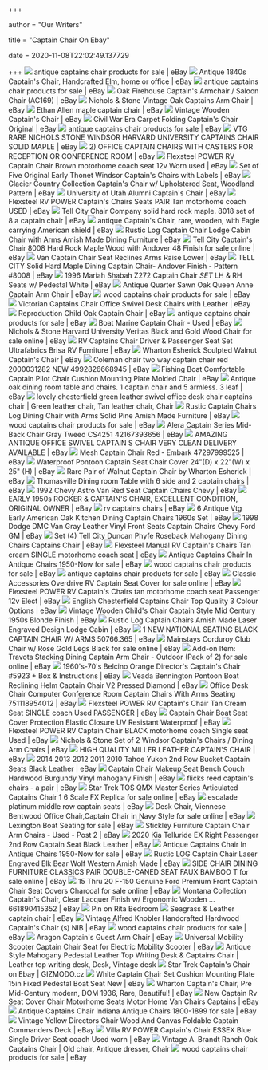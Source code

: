 +++
        
author = "Our Writers"
        
title = "Captain Chair On Ebay"
        
date = 2020-11-08T22:02:49.137729
        
+++
[ ![](https://i.ebayimg.com/thumbs/images/g/1iAAAOSwNsVfSGZB/s-l225.jpg)](https://i.ebayimg.com/thumbs/images/g/1iAAAOSwNsVfSGZB/s-l225.jpg) antique captains chair products for sale | eBay
[ ![](https://i.ebayimg.com/images/g/R~wAAOSw7j5a87J6/s-l300.jpg)](https://i.ebayimg.com/images/g/R~wAAOSw7j5a87J6/s-l300.jpg) Antique 1840s Captain's Chair, Handcrafted Elm, home or office | eBay
[ ![](https://i.ebayimg.com/thumbs/images/g/0D0AAOSwMXxfafKF/s-l300.jpg)](https://i.ebayimg.com/thumbs/images/g/0D0AAOSwMXxfafKF/s-l300.jpg) antique captains chair products for sale | eBay
[ ![](https://i.ebayimg.com/images/g/0REAAOSwJLpdcFgh/s-l300.jpg)](https://i.ebayimg.com/images/g/0REAAOSwJLpdcFgh/s-l300.jpg) Oak Firehouse Captain's Armchair / Saloon Chair (AC169) | eBay
[ ![](https://i.ebayimg.com/images/g/HEcAAOSwrCZbJxFo/s-l300.jpg)](https://i.ebayimg.com/images/g/HEcAAOSwrCZbJxFo/s-l300.jpg) Nichols & Stone Vintage Oak Captains Arm Chair | eBay
[ ![](https://i.ebayimg.com/images/g/rUwAAOSw2EReRlk5/s-l300.jpg)](https://i.ebayimg.com/images/g/rUwAAOSw2EReRlk5/s-l300.jpg) Ethan Allen maple captain chair | eBay
[ ![](https://i.ebayimg.com/images/g/rw8AAOSwoWRfGFCT/s-l300.jpg)](https://i.ebayimg.com/images/g/rw8AAOSwoWRfGFCT/s-l300.jpg) Vintage Wooden Captain's Chair | eBay
[ ![](https://i.ebayimg.com/images/g/AmgAAOSwC4leue2Z/s-l300.jpg)](https://i.ebayimg.com/images/g/AmgAAOSwC4leue2Z/s-l300.jpg) Civil War Era Carpet Folding Captain's Chair Original | eBay
[ ![](https://i.ebayimg.com/thumbs/images/g/HRUAAOSweMJfU8Bo/s-l300.jpg)](https://i.ebayimg.com/thumbs/images/g/HRUAAOSweMJfU8Bo/s-l300.jpg) antique captains chair products for sale | eBay
[ ![](https://i.ebayimg.com/images/g/42kAAOSw1V5dHVx3/s-l300.jpg)](https://i.ebayimg.com/images/g/42kAAOSw1V5dHVx3/s-l300.jpg) VTG RARE NICHOLS STONE WINDSOR HARVARD UNIVERSITY CAPTAINS CHAIR SOLID  MAPLE | eBay
[ ![](https://i.ebayimg.com/images/g/ueYAAOSw~e5ZUCB-/s-l300.jpg)](https://i.ebayimg.com/images/g/ueYAAOSw~e5ZUCB-/s-l300.jpg) 2) OFFICE CAPTAIN CHAIRS WITH CASTERS FOR RECEPTION OR CONFERENCE ROOM |  eBay
[ ![](https://i.ebayimg.com/images/g/TlMAAOSwRaFcxz5H/s-l300.jpg)](https://i.ebayimg.com/images/g/TlMAAOSwRaFcxz5H/s-l300.jpg) Flexsteel POWER RV Captain Chair Brown motorhome coach seat 12v Worn used |  eBay
[ ![](https://i.ebayimg.com/images/g/74cAAOSwxbpZnZdi/s-l300.jpg)](https://i.ebayimg.com/images/g/74cAAOSwxbpZnZdi/s-l300.jpg) Set of Five Original Early Thonet Windsor Captain's Chairs with Labels |  eBay
[ ![](https://i.ebayimg.com/images/g/1Z0AAOSw9Q9fCDFI/s-l300.jpg)](https://i.ebayimg.com/images/g/1Z0AAOSw9Q9fCDFI/s-l300.jpg) Glacier Country Collection Captain's Chair w/ Upholstered Seat, Woodland  Pattern | eBay
[ ![](https://i.ebayimg.com/images/g/x3gAAOSwuOJeLRAV/s-l300.jpg)](https://i.ebayimg.com/images/g/x3gAAOSwuOJeLRAV/s-l300.jpg) University of Utah Alumni Captain's Chair | eBay
[ ![](https://i.ebayimg.com/images/g/MMYAAOSwBG1cxzW4/s-l400.jpg)](https://i.ebayimg.com/images/g/MMYAAOSwBG1cxzW4/s-l400.jpg) Flexsteel RV POWER Captain's Chairs Seats PAIR Tan motorhome coach USED |  eBay
[ ![](https://i.ebayimg.com/images/g/NuwAAOSwYGJeYKx-/s-l300.jpg)](https://i.ebayimg.com/images/g/NuwAAOSwYGJeYKx-/s-l300.jpg) Tell City Chair Company solid hard rock maple. 8018 set of 8 a captain chair  | eBay
[ ![](https://i.ebayimg.com/images/g/CHMAAOSwTuJYtxoZ/s-l300.jpg)](https://i.ebayimg.com/images/g/CHMAAOSwTuJYtxoZ/s-l300.jpg) antique Captain's Chair, rare, wooden, with Eagle carrying American shield  | eBay
[ ![](https://i.ebayimg.com/images/g/EHAAAOSw-otc-kvR/s-l300.jpg)](https://i.ebayimg.com/images/g/EHAAAOSw-otc-kvR/s-l300.jpg) Rustic Log Captain Chair Lodge Cabin Chair with Arms Amish Made Dining  Furniture | eBay
[ ![](https://i.ebayimg.com/images/g/yvoAAOSwlFxfI4Br/s-l640.jpg)](https://i.ebayimg.com/images/g/yvoAAOSwlFxfI4Br/s-l640.jpg) Tell City Captain's Chair 8008 Hard Rock Maple Wood with Andover 48 Finish  for sale online | eBay
[ ![](https://i.ebayimg.com/images/g/PekAAOSwmU9eTwev/s-l300.jpg)](https://i.ebayimg.com/images/g/PekAAOSwmU9eTwev/s-l300.jpg) Van Captain Chair Seat Reclines Arms Raise Lower | eBay
[ ![](https://i.ebayimg.com/images/g/Xv8AAOSwsu9fI4Xc/s-l300.jpg)](https://i.ebayimg.com/images/g/Xv8AAOSwsu9fI4Xc/s-l300.jpg) TELL CITY Solid Hard Maple Dining Captain Chair- Andover Finish - Pattern  #8008 | eBay
[ ![](https://i.ebayimg.com/images/g/lnMAAOSwmWxdr0Xb/s-l640.jpg)](https://i.ebayimg.com/images/g/lnMAAOSwmWxdr0Xb/s-l640.jpg) 1996 Mariah Shabah Z272 Captain Chair *SET* LH & RH Seats w/ Pedestal White  | eBay
[ ![](https://i.ebayimg.com/images/g/lrYAAOSwp49e4zXv/s-l300.jpg)](https://i.ebayimg.com/images/g/lrYAAOSwp49e4zXv/s-l300.jpg) Antique Quarter Sawn Oak Queen Anne Captain Arm Chair | eBay
[ ![](https://i.ebayimg.com/thumbs/images/g/KjEAAOSwE0NfmAlR/s-l300.jpg)](https://i.ebayimg.com/thumbs/images/g/KjEAAOSwE0NfmAlR/s-l300.jpg) wood captains chair products for sale | eBay
[ ![](https://i.ebayimg.com/images/g/BCUAAOSw89ldw~Z7/s-l300.jpg)](https://i.ebayimg.com/images/g/BCUAAOSw89ldw~Z7/s-l300.jpg) Victorian Captains Chair Office Swivel Desk Chairs with Leather | eBay
[ ![](https://i.ebayimg.com/images/g/RskAAOSwA3dd0X-y/s-l300.jpg)](https://i.ebayimg.com/images/g/RskAAOSwA3dd0X-y/s-l300.jpg) Reproduction Child Oak Captain Chair | eBay
[ ![](https://i.ebayimg.com/thumbs/images/g/W20AAOSwiFhczD-C/s-l300.jpg)](https://i.ebayimg.com/thumbs/images/g/W20AAOSwiFhczD-C/s-l300.jpg) antique captains chair products for sale | eBay
[ ![](https://i.ebayimg.com/images/g/T6QAAOSwru5dgjgh/s-l300.jpg)](https://i.ebayimg.com/images/g/T6QAAOSwru5dgjgh/s-l300.jpg) Boat Marine Captain Chair - Used | eBay
[ ![](https://i.ebayimg.com/images/g/H8kAAOSwWcJfIy2X/s-l640.jpg)](https://i.ebayimg.com/images/g/H8kAAOSwWcJfIy2X/s-l640.jpg) Nichols & Stone Harvard University Veritas Black and Gold Wood Chair for  sale online | eBay
[ ![](https://i.ebayimg.com/images/g/y18AAOSw~jJcYYzY/s-l300.jpg)](https://i.ebayimg.com/images/g/y18AAOSw~jJcYYzY/s-l300.jpg) RV Captains Chair Driver & Passenger Seat Set Ultrafabrics Brisa RV  Furniture | eBay
[ ![](https://i.ebayimg.com/images/g/6QsAAOSwTM5ew50q/s-l300.jpg)](https://i.ebayimg.com/images/g/6QsAAOSwTM5ew50q/s-l300.jpg) Wharton Esherick Sculpted Walnut Captain's Chair | eBay
[ ![](https://i.ebayimg.com/images/g/BGkAAOSwORRbg6eJ/s-l300.jpg)](https://i.ebayimg.com/images/g/BGkAAOSwORRbg6eJ/s-l300.jpg) Coleman chair two way captain chair red 2000031282 NEW 4992826668945 | eBay
[ ![](https://i.ebayimg.com/images/g/It0AAOSw2tFc8I-R/s-l300.jpg)](https://i.ebayimg.com/images/g/It0AAOSw2tFc8I-R/s-l300.jpg) Fishing Boat Comfortable Captain Pilot Chair Cushion Mounting Plate Molded  Chair | eBay
[ ![](https://i.ebayimg.com/images/g/zA8AAOSwpINZZBE0/s-l300.jpg)](https://i.ebayimg.com/images/g/zA8AAOSwpINZZBE0/s-l300.jpg) Antique oak dining room table and chairs. 1 captain chair and 5 armless. 3  leaf | eBay
[ ![](https://i.pinimg.com/originals/14/96/0f/14960fb884b27b4fd3e184070963a201.jpg)](https://i.pinimg.com/originals/14/96/0f/14960fb884b27b4fd3e184070963a201.jpg) lovely chesterfield green leather swivel office desk chair captains chair |  Green leather chair, Tan leather chair, Chair
[ ![](https://i.ebayimg.com/images/g/lKMAAOSwlxdc-k1L/s-l300.jpg)](https://i.ebayimg.com/images/g/lKMAAOSwlxdc-k1L/s-l300.jpg) Rustic Captain Chairs Log Dining Chair with Arms Solid Pine Amish Made  Furniture | eBay
[ ![](https://i.ebayimg.com/thumbs/images/g/br4AAOSwRwhZsmSC/s-l225.jpg)](https://i.ebayimg.com/thumbs/images/g/br4AAOSwRwhZsmSC/s-l225.jpg) wood captains chair products for sale | eBay
[ ![](https://i.ebayimg.com/images/g/4SsAAOSw-4Raafqr/s-l300.jpg)](https://i.ebayimg.com/images/g/4SsAAOSw-4Raafqr/s-l300.jpg) Alera Captain Series Mid-Back Chair Gray Tweed CS4251 42167393656 | eBay
[ ![](https://i.ebayimg.com/images/g/5BoAAOSwPVpcuJjW/s-l300.jpg)](https://i.ebayimg.com/images/g/5BoAAOSwPVpcuJjW/s-l300.jpg) AMAZING ANTIQUE OFFICE SWIVEL CAPTAIN S CHAIR VERY CLEAN DELIVERY AVAILABLE  | eBay
[ ![](https://i.ebayimg.com/images/g/-XEAAOSwbFFe2VAJ/s-l300.png)](https://i.ebayimg.com/images/g/-XEAAOSwbFFe2VAJ/s-l300.png) Mesh Captain Chair Red - Embark 47297999525 | eBay
[ ![](https://i.ebayimg.com/images/g/sEIAAOSw0e9UyFNq/s-l300.jpg)](https://i.ebayimg.com/images/g/sEIAAOSw0e9UyFNq/s-l300.jpg) Waterproof Pontoon Captain Seat Chair Cover 24"(D) x 22"(W) x 25" (H) | eBay
[ ![](https://i.ebayimg.com/images/g/8I0AAOSwQcJaALsL/s-l300.jpg)](https://i.ebayimg.com/images/g/8I0AAOSwQcJaALsL/s-l300.jpg) Rare Pair of Walnut Captain Chair by Wharton Esherick | eBay
[ ![](https://i.ebayimg.com/images/g/7q0AAOSwQcJaNx1v/s-l300.jpg)](https://i.ebayimg.com/images/g/7q0AAOSwQcJaNx1v/s-l300.jpg) Thomasville Dining room Table with 6 side and 2 captain chairs | eBay
[ ![](https://i.ebayimg.com/images/g/AQEAAOSwZ~xdf3mH/s-l400.jpg)](https://i.ebayimg.com/images/g/AQEAAOSwZ~xdf3mH/s-l400.jpg) 1992 Chevy Astro Van Red Seat Captain Chairs Chevy | eBay
[ ![](https://i.ebayimg.com/images/g/34YAAOSwj-5eMLv7/s-l300.jpg)](https://i.ebayimg.com/images/g/34YAAOSwj-5eMLv7/s-l300.jpg) EARLY 1950s ROCKER & CAPTAIN'S CHAIR, EXCELLENT CONDITION, ORIGINAL OWNER |  eBay
[ ![](https://i.ebayimg.com/images/g/We0AAOSwutVfoa1P/s-l300.jpg)](https://i.ebayimg.com/images/g/We0AAOSwutVfoa1P/s-l300.jpg) rv captains chairs | eBay
[ ![](https://i.ebayimg.com/images/g/WNEAAOSw0I9fd6bI/s-l400.jpg)](https://i.ebayimg.com/images/g/WNEAAOSw0I9fd6bI/s-l400.jpg) 6 Antique Vtg Early American Oak Kitchen Dining Captain Chairs 1960s Set |  eBay
[ ![](https://i.ebayimg.com/images/g/ZyEAAOSwsTdascDg/s-l300.jpg)](https://i.ebayimg.com/images/g/ZyEAAOSwsTdascDg/s-l300.jpg) 1998 Dodge DMC Van Gray Leather Vinyl Front Seats Captain Chairs Chevy Ford  GM | eBay
[ ![](https://i.ebayimg.com/images/g/7o8AAOSwms1eVvZX/s-l300.jpg)](https://i.ebayimg.com/images/g/7o8AAOSwms1eVvZX/s-l300.jpg) Set (4) Tell City Duncan Phyfe Roseback Mahogany Dining Chairs Captains  Chair | eBay
[ ![](https://i.ebayimg.com/images/g/OE0AAOSwdHteb-k-/s-l300.jpg)](https://i.ebayimg.com/images/g/OE0AAOSwdHteb-k-/s-l300.jpg) Flexsteel Manual RV Captain's Chairs Tan cream SINGLE motorhome coach seat  | eBay
[ ![](https://i.ebayimg.com/thumbs/images/g/NxwAAOSw5K1fkDVj/s-l225.jpg)](https://i.ebayimg.com/thumbs/images/g/NxwAAOSw5K1fkDVj/s-l225.jpg) Antique Captains Chair In Antique Chairs 1950-Now for sale | eBay
[ ![](https://i.ebayimg.com/thumbs/images/g/RrgAAOSwhXBfhUzh/s-l225.jpg)](https://i.ebayimg.com/thumbs/images/g/RrgAAOSwhXBfhUzh/s-l225.jpg) wood captains chair products for sale | eBay
[ ![](https://i.ebayimg.com/thumbs/images/g/zQAAAOSwCDZbCXqx/s-l300.jpg)](https://i.ebayimg.com/thumbs/images/g/zQAAAOSwCDZbCXqx/s-l300.jpg) antique captains chair products for sale | eBay
[ ![](https://i.ebayimg.com/images/g/he8AAOSwP6VcQhpW/s-l640.jpg)](https://i.ebayimg.com/images/g/he8AAOSwP6VcQhpW/s-l640.jpg) Classic Accessories Overdrive RV Captain Seat Cover for sale online | eBay
[ ![](https://i.ebayimg.com/images/g/6k8AAOSw4aRdL1qg/s-l300.jpg)](https://i.ebayimg.com/images/g/6k8AAOSw4aRdL1qg/s-l300.jpg) Flexsteel POWER RV Captain's Chairs tan motorhome coach seat Passenger 12v  Elect | eBay
[ ![](https://i.ebayimg.com/images/g/1WQAAOxyzHxRSg4J/s-l300.jpg)](https://i.ebayimg.com/images/g/1WQAAOxyzHxRSg4J/s-l300.jpg) English Chesterfield Captains Chair Top Quality 3 Colour Options | eBay
[ ![](https://i.ebayimg.com/images/g/Bq0AAOSwvbRd1G7w/s-l300.jpg)](https://i.ebayimg.com/images/g/Bq0AAOSwvbRd1G7w/s-l300.jpg) Vintage Wooden Child's Chair Captain Style Mid Century 1950s Blonde Finish  | eBay
[ ![](https://i.ebayimg.com/images/g/e-4AAOSwOoFes~~7/s-l300.jpg)](https://i.ebayimg.com/images/g/e-4AAOSwOoFes~~7/s-l300.jpg) Rustic Log Captain Chairs Amish Made Laser Engraved Design Lodge Cabin |  eBay
[ ![](https://i.ebayimg.com/images/g/EJUAAOSw46Fb5FIY/s-l300.jpg)](https://i.ebayimg.com/images/g/EJUAAOSw46Fb5FIY/s-l300.jpg) 1 NEW NATIONAL SEATING BLACK CAPTAIN CHAIR W/ ARMS 50766.365 | eBay
[ ![](https://i.ebayimg.com/images/g/mEUAAOSwzC1fPVex/s-l640.jpg)](https://i.ebayimg.com/images/g/mEUAAOSwzC1fPVex/s-l640.jpg) Mainstays Corduroy Club Chair w/ Rose Gold Legs Black for sale online | eBay
[ ![](https://i.ebayimg.com/images/g/5zwAAOSwDtde2bfc/s-l640.jpg)](https://i.ebayimg.com/images/g/5zwAAOSwDtde2bfc/s-l640.jpg) Add-on Item: Travota Stacking Dining Captain Arm Chair - Outdoor (Pack of  2) for sale online | eBay
[ ![](https://i.ebayimg.com/images/g/PdMAAOSwiBRdeD7m/s-l300.jpg)](https://i.ebayimg.com/images/g/PdMAAOSwiBRdeD7m/s-l300.jpg) 1960's-70's Belcino Orange Director's Captain's Chair #5923 + Box &  Instructions | eBay
[ ![](https://i.ebayimg.com/images/g/NfIAAOSws9Ze1p-x/s-l300.jpg)](https://i.ebayimg.com/images/g/NfIAAOSws9Ze1p-x/s-l300.jpg) Veada Bennington Pontoon Boat Reclining Helm Captain Chair V2 Pressed  Diamond | eBay
[ ![](https://i.ebayimg.com/images/g/Ms4AAOSwv4VZ4dCX/s-l300.png)](https://i.ebayimg.com/images/g/Ms4AAOSwv4VZ4dCX/s-l300.png) Office Desk Chair Computer Conference Room Captain Chairs With Arms Seating  751118954012 | eBay
[ ![](https://i.ebayimg.com/images/g/l3UAAOSwbkxfKtEQ/s-l300.jpg)](https://i.ebayimg.com/images/g/l3UAAOSwbkxfKtEQ/s-l300.jpg) Flexsteel POWER RV Captain's Chair Tan Cream Seat SINGLE coach Used  PASSENGER | eBay
[ ![](https://i.ebayimg.com/images/g/qF0AAOSwXedezMSs/s-l300.jpg)](https://i.ebayimg.com/images/g/qF0AAOSwXedezMSs/s-l300.jpg) Captain Chair Boat Seat Cover Protection Elastic Closure UV Resistant  Waterproof | eBay
[ ![](https://i.ebayimg.com/images/g/P1IAAOSwPCtdQhDv/s-l300.jpg)](https://i.ebayimg.com/images/g/P1IAAOSwPCtdQhDv/s-l300.jpg) Flexsteel POWER RV Captain Chair BLACK motorhome coach Single seat Used |  eBay
[ ![](https://i.ebayimg.com/images/g/7IkAAOSwK9heVMVa/s-l300.jpg)](https://i.ebayimg.com/images/g/7IkAAOSwK9heVMVa/s-l300.jpg) Nichols & Stone Set of 2 Windsor Captain's Chairs / Dining Arm Chairs | eBay
[ ![](https://i.ebayimg.com/images/g/h90AAOSwHTlbsjN7/s-l300.jpg)](https://i.ebayimg.com/images/g/h90AAOSwHTlbsjN7/s-l300.jpg) HIGH QUALITY MILLER LEATHER CAPTAIN'S CHAIR | eBay
[ ![](https://i.ebayimg.com/images/g/EXgAAOSwyTZUWAgq/s-l300.jpg)](https://i.ebayimg.com/images/g/EXgAAOSwyTZUWAgq/s-l300.jpg) 2014 2013 2012 2011 2010 Tahoe Yukon 2nd Row Bucket Captain Seats Black  Leather | eBay
[ ![](https://i.ebayimg.com/images/g/oFMAAOSwdQFeR74P/s-l300.jpg)](https://i.ebayimg.com/images/g/oFMAAOSwdQFeR74P/s-l300.jpg) Captain Chair Makeup Seat Bench Couch Hardwood Burgundy Vinyl mahogany  Finish | eBay
[ ![](https://i.ebayimg.com/images/g/WPwAAOSwWR5cjGuG/s-l300.jpg)](https://i.ebayimg.com/images/g/WPwAAOSwWR5cjGuG/s-l300.jpg) flicks reed captain's chairs - a pair | eBay
[ ![](https://i.ebayimg.com/images/g/MzAAAOSwjOVe0XyK/s-l640.jpg)](https://i.ebayimg.com/images/g/MzAAAOSwjOVe0XyK/s-l640.jpg) Star Trek TOS QMX Master Series Articulated Captains Chair 1 6 Scale FX  Replica for sale online | eBay
[ ![](https://i.ebayimg.com/images/g/LbMAAOSwJx1eg6py/s-l300.jpg)](https://i.ebayimg.com/images/g/LbMAAOSwJx1eg6py/s-l300.jpg) escalade platinum middle row captain seats | eBay
[ ![](https://i.ebayimg.com/images/g/RQ4AAOSwoilfiUGv/s-l640.jpg)](https://i.ebayimg.com/images/g/RQ4AAOSwoilfiUGv/s-l640.jpg) Desk Chair, Viennese Bentwood Office Chair,Captain Chair in Navy Style for  sale online | eBay
[ ![](https://i.ebayimg.com/thumbs/images/g/SAIAAOSwV1lfPbBv/s-l300.jpg)](https://i.ebayimg.com/thumbs/images/g/SAIAAOSwV1lfPbBv/s-l300.jpg) Lexington Boat Seating for sale | eBay
[ ![](https://i.ebayimg.com/images/g/h2IAAOSw11Bb~IOY/s-l300.jpg)](https://i.ebayimg.com/images/g/h2IAAOSw11Bb~IOY/s-l300.jpg) Stickley Furniture Captain Chair Arm Chairs - Used - Post 2 | eBay
[ ![](https://i.ebayimg.com/images/g/D94AAOSwsA9fKVmR/s-l300.jpg)](https://i.ebayimg.com/images/g/D94AAOSwsA9fKVmR/s-l300.jpg) 2020 Kia Telluride EX Right Passenger 2nd Row Captain Seat Black Leather |  eBay
[ ![](https://i.ebayimg.com/thumbs/images/g/9HsAAOSw6vtfIfOC/s-l225.jpg)](https://i.ebayimg.com/thumbs/images/g/9HsAAOSw6vtfIfOC/s-l225.jpg) Antique Captains Chair In Antique Chairs 1950-Now for sale | eBay
[ ![](https://i.ebayimg.com/images/g/V3kAAOSw1gVes~rx/s-l300.jpg)](https://i.ebayimg.com/images/g/V3kAAOSw1gVes~rx/s-l300.jpg) Rustic LOG Captain Chair Laser Engraved Elk Bear Wolf Western Amish Made |  eBay
[ ![](https://i.ebayimg.com/images/g/TG8AAOSwYABeUEm7/s-l640.jpg)](https://i.ebayimg.com/images/g/TG8AAOSwYABeUEm7/s-l640.jpg) SIDE CHAIR DINING FURNITURE CLASSICS PAIR DOUBLE-CANED SEAT FAUX BAMBOO T  for sale online | eBay
[ ![](https://i.ebayimg.com/images/g/eh8AAOSwevlZ94ek/s-l640.jpg)](https://i.ebayimg.com/images/g/eh8AAOSwevlZ94ek/s-l640.jpg) 15 Thru 20 F-150 Genuine Ford Premium Front Captain Chair Seat Covers  Charcoal for sale online | eBay
[ ![](https://i.ebayimg.com/images/g/9P4AAOSwAN1dkzSE/s-l300.jpg)](https://i.ebayimg.com/images/g/9P4AAOSwAN1dkzSE/s-l300.jpg) Montana Collection Captain's Chair, Clear Lacquer Finish w/ Ergonomic  Wooden ... 661890415352 | eBay
[ ![](https://i.pinimg.com/originals/b2/01/46/b2014681245cdc0c7a651391ab9ab875.jpg)](https://i.pinimg.com/originals/b2/01/46/b2014681245cdc0c7a651391ab9ab875.jpg) Pin on Rita Bedroom
[ ![](https://i.ebayimg.com/images/g/SSkAAOSwc-tY7nbi/s-l300.jpg)](https://i.ebayimg.com/images/g/SSkAAOSwc-tY7nbi/s-l300.jpg) Seagrass & Leather captain chair | eBay
[ ![](https://i.ebayimg.com/images/g/2RoAAOSw9idZ~8Xu/s-l300.jpg)](https://i.ebayimg.com/images/g/2RoAAOSw9idZ~8Xu/s-l300.jpg) Vintage Alfred Knobler Handcrafted Hardwood Captain's Chair (s) NIB | eBay
[ ![](https://i.ebayimg.com/thumbs/images/g/-uIAAOSwhYNePk34/s-l225.jpg)](https://i.ebayimg.com/thumbs/images/g/-uIAAOSwhYNePk34/s-l225.jpg) wood captains chair products for sale | eBay
[ ![](https://i.ebayimg.com/images/g/gJgAAOSwBrRdo1KU/s-l300.jpg)](https://i.ebayimg.com/images/g/gJgAAOSwBrRdo1KU/s-l300.jpg) Aragon Captain's Guest Arm Chair | eBay
[ ![](https://i.ebayimg.com/images/g/jGIAAOSwGThd7gTd/s-l400.jpg)](https://i.ebayimg.com/images/g/jGIAAOSwGThd7gTd/s-l400.jpg) Universal Mobility Scooter Captain Chair Seat for Electric Mobility Scooter  | eBay
[ ![](https://i.pinimg.com/originals/c1/f7/6c/c1f76c53c51244f7cdf97f4b890a0a89.jpg)](https://i.pinimg.com/originals/c1/f7/6c/c1f76c53c51244f7cdf97f4b890a0a89.jpg) Antique Style Mahogany Pedestal Leather Top Writing Desk & Captains Chair |  Leather top writing desk, Desk, Vintage desk
[ ![](http://www.slipperybrick.com/wp-content/uploads/2014/03/star-trek-captains-chair.jpg)](http://www.slipperybrick.com/wp-content/uploads/2014/03/star-trek-captains-chair.jpg) Star Trek Captain's Chair on Ebay | GIZMODO.cz
[ ![](https://i.ebayimg.com/images/g/JScAAOSw3utY57Wt/s-l300.jpg)](https://i.ebayimg.com/images/g/JScAAOSw3utY57Wt/s-l300.jpg) White Captain Chair Set Cushion Mounting Plate 15in Fixed Pedestal Boat Seat  New | eBay
[ ![](https://i.ebayimg.com/images/g/wj8AAOSw2NBbRqoK/s-l300.jpg)](https://i.ebayimg.com/images/g/wj8AAOSw2NBbRqoK/s-l300.jpg) Wharton Captain's Chair, Pre Mid-Century modern, DOM 1936, Rare, Beautiful!  | eBay
[ ![](https://i.ebayimg.com/images/g/03sAAOSwTuJYoLcQ/s-l300.jpg)](https://i.ebayimg.com/images/g/03sAAOSwTuJYoLcQ/s-l300.jpg) New Captain Rv Seat Cover Chair Motorhome Seats Motor Home Van Chairs  Captains | eBay
[ ![](https://i.ebayimg.com/thumbs/images/g/CCsAAOSwVsRcSyR8/s-l225.jpg)](https://i.ebayimg.com/thumbs/images/g/CCsAAOSwVsRcSyR8/s-l225.jpg) Antique Captains Chair Indiana Antique Chairs 1800-1899 for sale | eBay
[ ![](https://i.ebayimg.com/images/g/DA8AAOSwR9NdzOD1/s-l300.jpg)](https://i.ebayimg.com/images/g/DA8AAOSwR9NdzOD1/s-l300.jpg) Vintage Yellow Directors Chair Wood And Canvas Foldable Captain Commanders  Deck | eBay
[ ![](https://i.ebayimg.com/images/g/~RcAAOSwWkddQhPT/s-l300.jpg)](https://i.ebayimg.com/images/g/~RcAAOSwWkddQhPT/s-l300.jpg) Villa RV POWER Captain's Chair ESSEX Blue Single Driver Seat coach Used  worn | eBay
[ ![](https://i.pinimg.com/originals/ab/ff/41/abff41bb99f484667e2e41ceaf063f08.jpg)](https://i.pinimg.com/originals/ab/ff/41/abff41bb99f484667e2e41ceaf063f08.jpg) Vintage A. Brandt Ranch Oak Captains Chair | Old chair, Antique dresser,  Chair
[ ![](https://i.ebayimg.com/thumbs/images/g/IxcAAOSw6DxeDRlk/s-l225.jpg)](https://i.ebayimg.com/thumbs/images/g/IxcAAOSw6DxeDRlk/s-l225.jpg) wood captains chair products for sale | eBay
